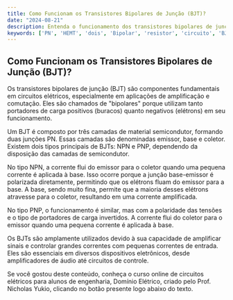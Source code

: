 ```yaml
---
title: Como Funcionam os Transistores Bipolares de Junção (BJT)?
date: "2024-08-21"
description: Entenda o funcionamento dos transistores bipolares de junção (BJT) e sua importância em circuitos elétricos.
keywords: ['PN', 'HEMT', 'dois', 'Bipolar', 'resistor', 'circuito', 'BJT']
---
```


## Como Funcionam os Transistores Bipolares de Junção (BJT)?

Os transistores bipolares de junção (BJT) são componentes fundamentais em circuitos elétricos, especialmente em aplicações de amplificação e comutação. Eles são chamados de "bipolares" porque utilizam tanto portadores de carga positivos (buracos) quanto negativos (elétrons) em seu funcionamento.

Um BJT é composto por três camadas de material semicondutor, formando duas junções PN. Essas camadas são denominadas emissor, base e coletor. Existem dois tipos principais de BJTs: NPN e PNP, dependendo da disposição das camadas de semicondutor.

No tipo NPN, a corrente flui do emissor para o coletor quando uma pequena corrente é aplicada à base. Isso ocorre porque a junção base-emissor é polarizada diretamente, permitindo que os elétrons fluam do emissor para a base. A base, sendo muito fina, permite que a maioria desses elétrons atravesse para o coletor, resultando em uma corrente amplificada.

No tipo PNP, o funcionamento é similar, mas com a polaridade das tensões e o tipo de portadores de carga invertidos. A corrente flui do coletor para o emissor quando uma pequena corrente é aplicada à base.

Os BJTs são amplamente utilizados devido à sua capacidade de amplificar sinais e controlar grandes correntes com pequenas correntes de entrada. Eles são essenciais em diversos dispositivos eletrônicos, desde amplificadores de áudio até circuitos de controle.

Se você gostou deste conteúdo, conheça o curso online de circuitos elétricos para alunos de engenharia, Domínio Elétrico, criado pelo Prof. Nicholas Yukio, clicando no botão presente logo abaixo do texto.
